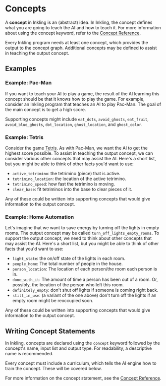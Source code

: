 # Concepts

A **concept** in Inkling is an (abstract) idea. In Inkling, the concept defines what you are going to teach the AI and how to teach it. For more information about using the concept keyword, refer to the [Concept Reference][1].

Every Inkling program needs at least one concept, which provides the output to the concept graph. Additional concepts may be defined to assist in teaching the output concept.

## Examples

### Example: Pac-Man

If you want to teach your AI to play a game, the result of the AI learning this concept should be that it knows how to play the game. For example, consider an Inkling program that teaches an AI to play Pac-Man. The goal of the main concept is to get a high score.

Supporting concepts might include `eat_dots`, `avoid_ghosts`, `eat_fruit`, `avoid_blue_ghosts`, `dot_location`, `ghost_location`, and `ghost_color`.

### Example: Tetris

Consider the game [Tetris][2]. As with Pac-Man, we want the AI to get the highest score possible. To assist in teaching the output concept, we can consider various other concepts that may assist the AI. Here's a short list, but you might be able to think of other facts you'd want to use:

* `active_tetrimino`: the tetrimino (piece) that is active.
* `tetrimino_location`: the location of the active tetrimino.
* `tetrimino_speed`: how fast the tetrimino is moving.
* `clear_base`: fit tetriminos into the base to clear pieces of it.

Any of these could be written into supporting concepts that would give information to the output concept.

### Example: Home Automation

Let's imagine that we want to save energy by turning off the lights in empty rooms. The output concept may be called `turn_off_lights_empty_rooms`. To support the output concept, we need to think about other concepts that may assist the AI. Here's a short list, but you might be able to think of other facts that you'd want to use:

* `light_state`: the on/off state of the lights in each room.
* `people_home`: The total number of people in the house.
* `person_location`: The location of each person/the room each person is in.
* `done_with_it`: The amount of time a person has been out of a room. Or, possibly, the location of the person who left this room.
* `definitely_empty`: don't shut off lights if someone is coming right back.
* `still_in_use`: (a variant of the one above) don't turn off the lights if an empty room might be reoccupied soon.

Any of these could be written into supporting concepts that would give information to the output concept.

## Writing Concept Statements

In Inkling, concepts are declared using the `concept` keyword followed by the concept's name, input list and output type. For readability, a descriptive name is recommended.

Every concept must include a curriculum, which tells the AI engine how to train the concept. These will be covered below.

For more information on the concept statement, see the [Concept Reference][1].

[1]: ./../references/inkling2-reference.html#concepts
[2]: https://en.wikipedia.org/wiki/Tetris
